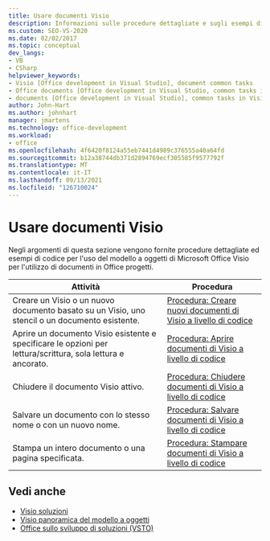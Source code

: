 ```yaml
---
title: Usare documenti Visio
description: Informazioni sulle procedure dettagliate e sugli esempi di codice per l'uso del modello a oggetti di Microsoft Visio per lavorare con i documenti in Office progetti.
ms.custom: SEO-VS-2020
ms.date: 02/02/2017
ms.topic: conceptual
dev_langs:
- VB
- CSharp
helpviewer_keywords:
- Visio [Office development in Visual Studio], document common tasks
- Office documents [Office development in Visual Studio, common tasks in Visio
- documents [Office development in Visual Studio], common tasks in Visio
author: John-Hart
ms.author: johnhart
manager: jmartens
ms.technology: office-development
ms.workload:
- office
ms.openlocfilehash: 4f6420f8124a55eb7441d4989c376555a40a64fd
ms.sourcegitcommit: b12a38744db371d2894769ecf305585f9577792f
ms.translationtype: MT
ms.contentlocale: it-IT
ms.lasthandoff: 09/13/2021
ms.locfileid: "126710024"
---
```

# <a name="work-with-visio-documents"></a>Usare documenti Visio
  Negli argomenti di questa sezione vengono fornite procedure dettagliate ed esempi di codice per l'uso del modello a oggetti di Microsoft Office Visio per l'utilizzo di documenti in Office progetti.

|Attività|Procedura|
|----------|---------------|
|Creare un Visio o un nuovo documento basato su un Visio, uno stencil o un documento esistente.|[Procedura: Creare nuovi documenti di Visio a livello di codice](../vsto/how-to-programmatically-create-new-visio-documents.md)|
|Aprire un documento Visio esistente e specificare le opzioni per lettura/scrittura, sola lettura e ancorato.|[Procedura: Aprire documenti di Visio a livello di codice](../vsto/how-to-programmatically-open-visio-documents.md)|
|Chiudere il documento Visio attivo.|[Procedura: Chiudere documenti di Visio a livello di codice](../vsto/how-to-programmatically-close-visio-documents.md)|
|Salvare un documento con lo stesso nome o con un nuovo nome.|[Procedura: Salvare documenti di Visio a livello di codice](../vsto/how-to-programmatically-save-visio-documents.md)|
|Stampa un intero documento o una pagina specificata.|[Procedura: Stampare documenti di Visio a livello di codice](../vsto/how-to-programmatically-print-visio-documents.md)|

## <a name="see-also"></a>Vedi anche
- [Visio soluzioni](../vsto/visio-solutions.md)
- [Visio panoramica del modello a oggetti](../vsto/visio-object-model-overview.md)
- [Office sullo sviluppo di soluzioni &#40;VSTO&#41;](../vsto/office-solutions-development-overview-vsto.md)
